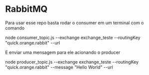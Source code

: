 # RabbitMQ

Para usar esse repo basta rodar o consumer em um terminal com o comando

node consumer_topic.js --exchange exchange_teste --routingKey "quick.orange.rabbit" --url <URL amazonMQ>

E enviar uma mensagem para ele acionando o producer

node producer_topic.js --exchange exchange_teste --routingKey "quick.orange.rabbit" --message "Hello World" --url <URL descrita na tarefa da spike>
